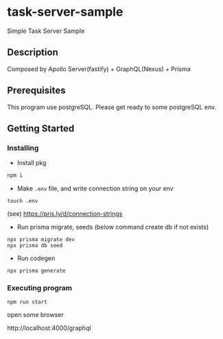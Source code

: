 # task-server-sample

Simple Task Server Sample

## Description

Composed by Apollo Server(fastify) + GraphQL(Nexus) + Prisma

## Prerequisites

This program use postgreSQL. Please get ready to some postgreSQL env.

## Getting Started

### Installing

* Install pkg

```cmd
npm i
```

* Make `.env` file, and write connection string on your env

```
touch .env
```

(see) https://pris.ly/d/connection-strings

* Run prisma migrate, seeds (below command create db if not exists)

```
npx prisma migrate dev
npx prisma db seed
```

* Run codegen

```
npx prisma generate
```

### Executing program

```
npm run start
```

open some browser

http://localhost:4000/graphql